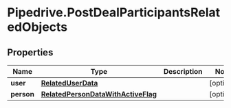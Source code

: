 # Pipedrive.PostDealParticipantsRelatedObjects

## Properties

Name | Type | Description | Notes
------------ | ------------- | ------------- | -------------
**user** | [**RelatedUserData**](RelatedUserData.md) |  | [optional] 
**person** | [**RelatedPersonDataWithActiveFlag**](RelatedPersonDataWithActiveFlag.md) |  | [optional] 


